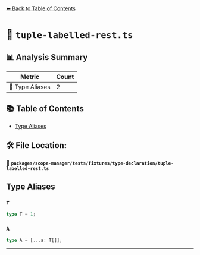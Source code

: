 [⬅️ Back to Table of Contents](../../../../../index.md)

# 📄 `tuple-labelled-rest.ts`

## 📊 Analysis Summary

| Metric | Count |
|--------|-------|
| 📑 Type Aliases | 2 |

## 📚 Table of Contents

- [Type Aliases](#type-aliases)

## 🛠️ File Location:
📂 **`packages/scope-manager/tests/fixtures/type-declaration/tuple-labelled-rest.ts`**

## Type Aliases

### `T`

```ts
type T = 1;
```

### `A`

```ts
type A = [...a: T[]];
```


---